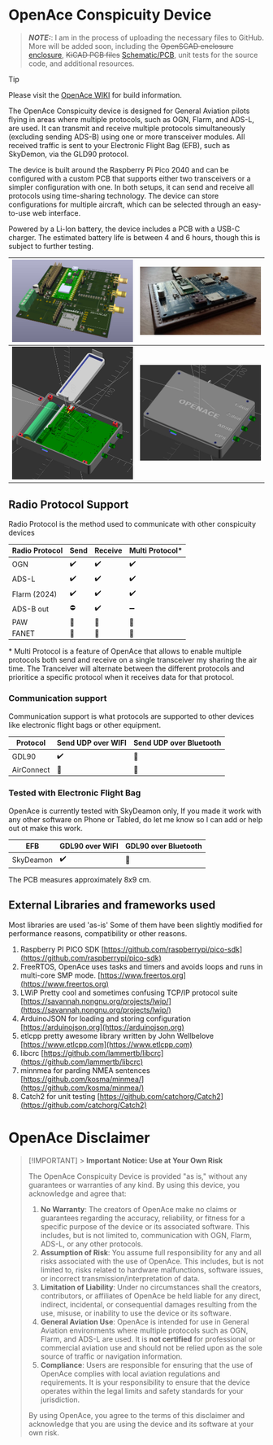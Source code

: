 # OpenAce Conspicuity Device

> **_NOTE:_**:
> I am in the process of uploading the necessary files to GitHub. More will be added soon, including the ~~OpenSCAD enclosure~~ [enclosure](https://github.com/rvt/OpenAce/tree/initial/enclosure), ~~KiCAD PCB files~~ [Schematic/PCB](https://github.com/rvt/OpenAce/tree/initial/OpenACE%20V0.0.2), unit tests for the source code, and additional resources.

> [!TIP]
> Please visit the [OpenAce WIKI](https://github.com/rvt/OpenAce/wiki) for build information.

The OpenAce Conspicuity device is designed for General Aviation pilots flying in areas where multiple protocols, such as OGN, Flarm, and ADS-L, are used. It can transmit and receive multiple protocols simultaneously (excluding sending ADS-B) using one or more transceiver modules. All received traffic is sent to your Electronic Flight Bag (EFB), such as SkyDemon, via the GLD90 protocol.

The device is built around the Raspberry Pi Pico 2040 and can be configured with a custom PCB that supports either two transceivers or a simpler configuration with one. In both setups, it can send and receive all protocols using time-sharing technology. The device can store configurations for multiple aircraft, which can be selected through an easy-to-use web interface.

Powered by a Li-Ion battery, the device includes a PCB with a USB-C charger. The estimated battery life is between 4 and 6 hours, though this is subject to further testing.

| ![KiCAD 3D Rendering](doc/img/kicadpcb.jpg)       | ![Soldered PCB](doc/img/solderedpcb.jpg)              |
| ------------------------------------------------- | ----------------------------------------------------- |
| ![OpenScad View (Open)](doc/img/openscadopen.jpg) | ![OpenScad View (Closed)](doc/img/openscadclosed.jpg) |

## Radio Protocol Support

Radio Protocol is the method used to communicate with other conspicuity devices

| Radio Protocol | Send               | Receive            | Multi Protocol\*   |
| -------------- | ------------------ | ------------------ | ------------------ |
| OGN            | :heavy_check_mark: | :heavy_check_mark: | :heavy_check_mark: |
| ADS-L          | :heavy_check_mark: | :heavy_check_mark: | :heavy_check_mark: |
| Flarm (2024)   | :heavy_check_mark: | :heavy_check_mark: | :heavy_check_mark: |
| ADS-B out      | :no_entry:         | :heavy_check_mark: | :heavy_minus_sign: |
| PAW            | :construction:     | :construction:     | :construction:     |
| FANET          | :construction:     | :construction:     | :construction:     |

\* Multi Protocol is a feature of OpenAce that allows to enable multiple protocols both send and receive on a single transceiver my sharing the air time. The Tranceiver will alternate between the different protocols and prioritice a specific protocol when it receives data for that protocol.

### Communication support

Communication support is what protocols are supported to other devices like electronic flight bags or other equipment.

| Protocol   | Send UDP over WIFI | Send UDP over Bluetooth |
| ---------- | ------------------ | ----------------------- |
| GDL90      | :heavy_check_mark: | :construction:          |
| AirConnect | :construction:     | :construction:          |

### Tested with Electronic Flight Bag

OpenAce is currently tested with SkyDeamon only,  If you made it work with any other software on Phone or Tabled, do let me know so I can add or help out ot make this work.

| EFB       | GDL90 over WIFI    | GDL90 over Bluetooth |
| --------- | ------------------ | -------------------- |
| SkyDeamon | :heavy_check_mark: | :construction:       |

The PCB measures approximately 8x9 cm.

## External Libraries and frameworks used

Most libraries are used 'as-is' Some of them have been slightly modified for performance reasons, compatibility or other reasons.

1. Raspberry PI PICO SDK [https://github.com/raspberrypi/pico-sdk](https://github.com/raspberrypi/pico-sdk)
2. FreeRTOS, OpenAce uses tasks and timers and avoids loops and runs in multi-core SMP mode. [https://www.freertos.org](https://www.freertos.org)
3. LWiP Pretty cool and sometimes confusing TCP/IP protocol suite [https://savannah.nongnu.org/projects/lwip/](https://savannah.nongnu.org/projects/lwip/)
4. ArduinoJSON for loading and storing configuration [https://arduinojson.org](https://arduinojson.org)
5. etlcpp pretty awesome library written by John Wellbelove [https://www.etlcpp.com](https://www.etlcpp.com)
6. libcrc [https://github.com/lammertb/libcrc](https://github.com/lammertb/libcrc)
7. minnmea for parding NMEA sentences [https://github.com/kosma/minmea/](https://github.com/kosma/minmea/)
8. Catch2 for unit testing [https://github.com/catchorg/Catch2](https://github.com/catchorg/Catch2)

# OpenAce Disclaimer

> [!IMPORTANT] > **Important Notice: Use at Your Own Risk**
>
> The OpenAce Conspicuity Device is provided "as is," without any guarantees or warranties of any kind. By using this device, you acknowledge and agree that:
>
> 1. **No Warranty**: The creators of OpenAce make no claims or guarantees regarding the accuracy, reliability, or fitness for a specific purpose of the device or its associated software. This includes, but is not limited to, communication with OGN, Flarm, ADS-L, or any other protocols.
> 2. **Assumption of Risk**: You assume full responsibility for any and all risks associated with the use of OpenAce. This includes, but is not limited to, risks related to hardware malfunctions, software issues, or incorrect transmission/interpretation of data.
> 3. **Limitation of Liability**: Under no circumstances shall the creators, contributors, or affiliates of OpenAce be held liable for any direct, indirect, incidental, or consequential damages resulting from the use, misuse, or inability to use the device or its software.
> 4. **General Aviation Use**: OpenAce is intended for use in General Aviation environments where multiple protocols such as OGN, Flarm, and ADS-L are used. It is **not certified** for professional or commercial aviation use and should not be relied upon as the sole source of traffic or navigation information.
> 5. **Compliance**: Users are responsible for ensuring that the use of OpenAce complies with local aviation regulations and requirements. It is your responsibility to ensure that the device operates within the legal limits and safety standards for your jurisdiction.
>
> By using OpenAce, you agree to the terms of this disclaimer and acknowledge that you are using the device and its software at your own risk.
